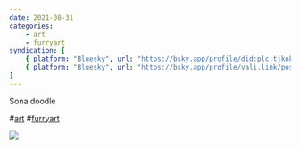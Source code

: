 ```yaml
---
date: 2021-08-31
categories:
    - art
    - furryart
syndication: [
    { platform: "Bluesky", url: "https://bsky.app/profile/did:plc:tjkokzqdnfzzlaxdjjzzzi5b/post/3k5dsuxbpcj2r", hidden: true },
    { platform: "Bluesky", url: "https://bsky.app/profile/vali.link/post/3k5dsuxbpcj2r" }
]
---
```

Sona doodle

#<a href="/categories/art" class="p-category">art</a> #<a href="/categories/furryart" class="p-category">furryart</a>

<img class="u-featured" src="/posts/2021-08-31_0000/leggy.jpg" />
